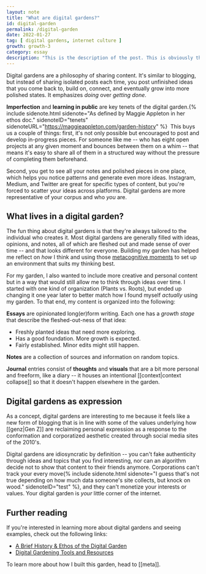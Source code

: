 ```yaml
---
layout: note
title: "What are digital gardens?"
id: digital-garden
permalink: /digital-garden
date: 2022-01-27
tag: [ digital gardens, internet culture ]
growth: growth-3
category: essay
description: "This is the description of the post. This is obviously the description of the post."
---
```


<span class="newthought">Digital gardens</span> are a philosophy of sharing content. It's similar to blogging, but instead of sharing isolated posts each time, you post unfinished ideas that you come back to, build on, connect, and eventually grow into more polished states. It emphasizes *doing* over *getting done*.

**Imperfection** and **learning in public** are key tenets of the digital garden.{% include sidenote.html sidenote="As defined by Maggie Appleton in her ethos doc." sidenoteID="tenets" sidenoteURL="https://maggieappleton.com/garden-history" %} &nbsp;This buys us a couple of things: first, it's not only possible but encouraged to post and develop in-progress pieces. For someone like me -- who has eight open projects at any given moment and bounces between them on a whim -- that means it's easy to share all of them in a structured way without the pressure of completing them beforehand. 

Second, you get to see all your notes and polished pieces in one place, which helps you notice patterns and generate even more ideas. Instagram, Medium, and Twitter are great for specific types of content, but you're forced to scatter your ideas across platforms. Digital gardens are more representative of your corpus and who *you* are. 

## What lives in a digital garden?

The fun thing about digital gardens is that they're always tailored to the individual who creates it. Most digital gardens are generally filled with ideas, opinions, and notes, all of which are fleshed out and made sense of over time -- and that looks different for everyone. Building my garden has helped me reflect on *how* I think and using those [metacognitive moments](https://en.wikipedia.org/wiki/Metacognition) to set up an environment that suits my thinking best. 

For my garden, I also wanted to include more creative and personal content but in a way that would still allow me to think through ideas over time. I started with one kind of organization (Plants vs. Roots), but ended up changing it one year later to better match how I found myself *actually* using my garden. To that end, my content is organized into the following:

**Essays** are opinionated long(er)form writing. Each one has a *growth stage* that describe the fleshed-out-ness of that idea:

<ul class="list-x sans">
    <li><span class="tag tag-gr1 sans no-margin-left"></span> Freshly planted ideas that need more exploring.</li>
    <li><span class="tag tag-gr2 sans no-margin-left"></span> Has a good foundation. More growth is expected.</li>
    <li><span class="tag tag-gr3 sans no-margin-left"></span> Fairly established. Minor edits might still happen. </li>
</ul>

**Notes** are a collection of sources and information on random topics.

**Journal** entries consist of **thoughts** and **visuals** that are a bit more personal and freeform, like a diary -- it houses an intentional [[context|context collapse]] so that it doesn't happen elsewhere in the garden.

## Digital gardens as expression

As a concept, digital gardens are interesting to me because it feels like a new form of blogging that is in line with some of the values underlying how [[genz|Gen Z]] are reclaiming personal expression as a response to the conformation and corporatized aesthetic created through social media sites of the 2010's. 

Digital gardens are idiosyncratic by definition -- you can't fake authenticity through ideas and topics that you find interesting, nor can an algorithm decide not to show that content to their friends anymore. Corporations can't track your every move{% include sidenote.html sidenote="I guess that's not true depending on how much data someone's site collects, but knock on wood." sidenoteID="test" %}, and they can't monetize your interests or values. Your digital garden is *your* little corner of the internet.

## Further reading

If you're interested in learning more about digital gardens and seeing examples, check out the following links:

- [A Brief History & Ethos of the Digital Garden](https://maggieappleton.com/garden-history)
- [Digital Gardening Tools and Resources](https://github.com/MaggieAppleton/digital-gardeners)

To learn more about how I built this garden, head to [[meta]].